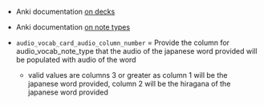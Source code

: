 
- Anki documentation [on decks](https://docs.ankiweb.net/getting-started.html#decks)

- Anki documentation [on note types](https://docs.ankiweb.net/getting-started.html#note-types)

- `audio_vocab_card_audio_column_number` = Provide the column for audio_vocab_note_type that the audio of the japanese word provided will be populated with audio of the word
  - valid values are columns 3 or greater as column 1 will be the japanese word provided, column 2 will be the hiragana of the japanese word provided